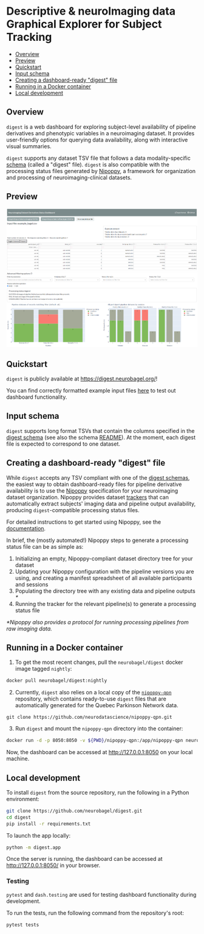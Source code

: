 # Descriptive & neuroImaging data Graphical Explorer for Subject Tracking

- [Overview](#overview)
- [Preview](#preview)  
- [Quickstart](#quickstart)  
- [Input schema](#input-schema)  
- [Creating a dashboard-ready "digest" file](#creating-a-dashboard-ready-digest-file)
- [Running in a Docker container](#running-in-a-docker-container)
- [Local development](#local-development)

## Overview
`digest` is a web dashboard for exploring subject-level availability of pipeline derivatives and phenotypic variables in a neuroimaging dataset.
It provides user-friendly options for querying data availability, along with interactive visual summaries.

`digest` supports any dataset TSV file that follows a data modality-specific [schema](/schemas/) (called a "digest" file).
`digest` is also compatible with the processing status files generated by [Nipoppy](https://nipoppy.readthedocs.io/en/stable/), a framework for organization and processing of neuroimaging-clinical datasets.

## Preview
![alt text](img/ui_overview_table.png?raw=true)
![alt text](img/ui_overview_plots.png?raw=true)

## Quickstart
`digest` is publicly available at https://digest.neurobagel.org/!

You can find correctly formatted example input files [here](/example_bagels/) to test out dashboard functionality.

## Input schema
`digest` supports long format TSVs that contain the columns specified in the [digest schema](/schemas/) (see also the schema [README](https://github.com/neurobagel/digest/tree/main/schemas#readme)). 
At the moment, each digest file is expected to correspond to one dataset.

## Creating a dashboard-ready "digest" file
While `digest` accepts any TSV compliant with one of the [digest schemas](/schemas/), the easiest way to obtain dashboard-ready files for pipeline derivative availability is to use the [Nipoppy](https://neurobagel.org/nipoppy/overview/) specification for your neuroimaging dataset organization.
Nipoppy provides dataset [trackers](https://nipoppy.readthedocs.io/en/stable/user_guide/tracking.html) that can automatically extract subjects' imaging data and pipeline output availability, producing `digest`-compatible processing status files.

For detailed instructions to get started using Nipoppy, see the [documentation](https://nipoppy.readthedocs.io/en/stable/). 

In brief, the (mostly automated!) Nipoppy steps to generate a processing status file can be as simple as:
1. Initializing an empty, Nipoppy-compliant dataset directory tree for your dataset
2. Updating your Nipoppy configuration with the pipeline versions you are using, and creating a manifest spreadsheet of all available participants and sessions
2. Populating the directory tree with any existing data and pipeline outputs _*_
3. Running the tracker for the relevant pipeline(s) to generate a processing status file

_*Nipoppy also provides a protocol for running processing pipelines from raw imaging data._

## Running in a Docker container

1. To get the most recent changes, pull the `neurobagel/digest` docker image tagged `nightly`:
```bash
docker pull neurobagel/digest:nightly
```

2. Currently, `digest` also relies on a local copy of the [`nipoppy-qpn`](https://github.com/neurodatascience/nipoppy-qpn) repository, which contains ready-to-use `digest` files that are automatically generated for the Quebec Parkinson Network data.
```
git clone https://github.com/neurodatascience/nipoppy-qpn.git
```

3. Run `digest` and mount the `nipoppy-qpn` directory into the container:
```bash
docker run -d -p 8050:8050 -v ${PWD}/nipoppy-qpn:/app/nipoppy-qpn neurobagel/digest:nightly
```

Now, the dashboard can be accessed at http://127.0.0.1:8050 on your local machine.

## Local development
To install `digest` from the source repository, run the following in a Python environment:
```bash
git clone https://github.com/neurobagel/digest.git
cd digest
pip install -r requirements.txt
```

To launch the app locally:
```bash
python -m digest.app
```
Once the server is running, the dashboard can be accessed at http://127.0.0.1:8050/ in your browser.

### Testing
`pytest` and `dash.testing` are used for testing dashboard functionality during development.

To run the tests, run the following command from the repository's root:
```bash
pytest tests
```
